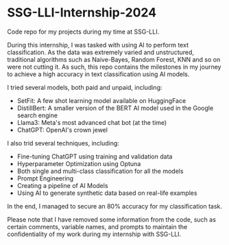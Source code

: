 # SSG-LLI-Internship-2024
Code repo for my projects during my time at SSG-LLI.

During this internship, I was tasked with using AI to perform text classification. 
As the data was extremely varied and unstructured, traditional algorithms such as Naive-Bayes, Random Forest, KNN and so on were not cutting it. As such, this repo contains the milestones in my journey to achieve a high accuracy in text classification using AI models. 

I tried several models, both paid and unpaid, including: 
- SetFit: A few shot learning model available on HuggingFace
- DistillBert: A smaller version of the BERT AI model used in the Google search engine
- Llama3: Meta's most advanced chat bot (at the time)
- ChatGPT: OpenAI's crown jewel

I also trid several techniques, including: 
- Fine-tuning ChatGPT using training and validation data
- Hyperparameter Optimization using Optuna
- Both single and multi-class classification for all the models
- Prompt Engineering
- Creating a pipeline of AI Models
- Using AI to generate synthetic data based on real-life examples

In the end, I managed to secure an 80% accuracy for my classification task. 

Please note that I have removed some information from the code, such as certain comments, variable names, and prompts to maintain the confidentiality of my work during my internship with SSG-LLI.
